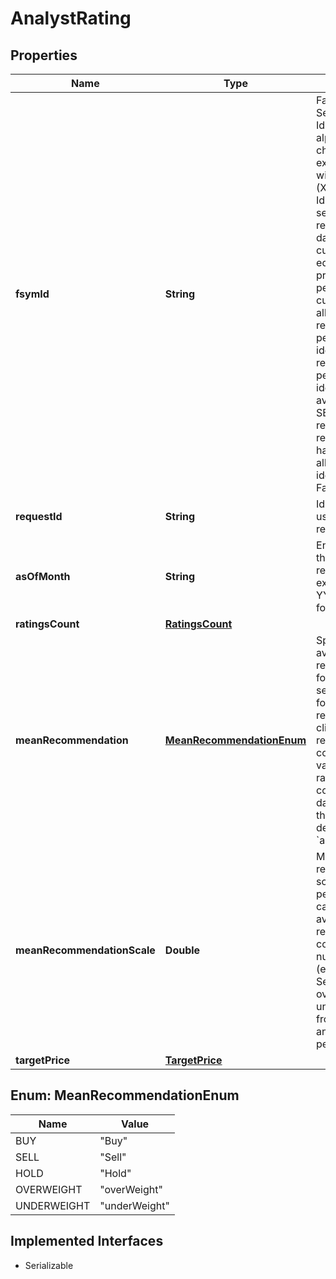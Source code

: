 

# AnalystRating


## Properties

Name | Type | Description | Notes
------------ | ------------- | ------------- | -------------
**fsymId** | **String** | FactSet Regional Security Identifier. Six alpha-numeric characters, excluding vowels, with an -R suffix (XXXXXX-R). Identifies the security&#39;s best regional security data series per currency. For equities, all primary listings per region and currency are allocated a regional-level permanent identifier. The regional-level permanent identifier will be available once a SEDOL representing the region/currency has been allocated and the identifiers are on FactSet. |  [optional]
**requestId** | **String** | Identifier that was used for the request. |  [optional]
**asOfMonth** | **String** | Ending date for the period requested expressed in YYYY-MM format. |  [optional]
**ratingsCount** | [**RatingsCount**](RatingsCount.md) |  |  [optional]
**meanRecommendation** | [**MeanRecommendationEnum**](#MeanRecommendationEnum) | Specifies the average recommendation for a given security identifier for the period requested by the client. It represents the consensus of various analyst ratings. The corresponding date of validity for this data is detailed in the &#x60;asOfMonth&#x60; field. |  [optional]
**meanRecommendationScale** | **Double** | Mean recommendation scale for the period requested, calculated as an average of all recommendations converted into numeric values (e.g., Buy&#x3D;1, Sell&#x3D;3, Hold&#x3D;2, overWeight&#x3D;1.5, underWeight&#x3D;2.5) from various analysts for the period. |  [optional]
**targetPrice** | [**TargetPrice**](TargetPrice.md) |  |  [optional]



## Enum: MeanRecommendationEnum

Name | Value
---- | -----
BUY | &quot;Buy&quot;
SELL | &quot;Sell&quot;
HOLD | &quot;Hold&quot;
OVERWEIGHT | &quot;overWeight&quot;
UNDERWEIGHT | &quot;underWeight&quot;


## Implemented Interfaces

* Serializable



